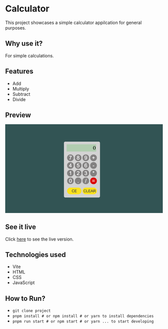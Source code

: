 # Calculator

This project showcases a simple calculator appilcation for general purposes.

## Why use it?

For simple calculations.

## Features
- Add
- Multiply
- Subtract
- Divide

## Preview

![screen shot](./images/calculator.png)

## See it live
Click [here](https://github.com/yannick2019/calculator) to see the live version.

## Technologies used
- Vite
- HTML
- CSS
- JavaScript

## How to Run?
- `git clone project`
- `pnpm install # or npm install # or yarn to install dependencies`
- `pnpm run start # or npm start # or yarn ... to start developing`